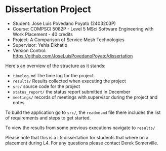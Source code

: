 # Dissertation Project

* Student: Jose Luis Povedano Poyato (2403203P)
* Course: COMPSCI 5082P - Level 5 MSci Software Engineering with Work Placement - 40 credits
* Project: A Comparison of Service Mesh Technologies 
* Supervisor: Yehia Elkhatib
* Version Control: https://github.com/JoseLuisPovedanoPoyato/dissertation

Here's an overview of the structure as it stands:

* `timelog.md` The time log for the project.
* `results/` Results collected when executing the project
* `src/` source code for the project
* `status_report/` the status report submitted in December
* `meetings/` records of meetings with supervisor during the project and notes.

To build the application go to `src/`, the `readme.md` file there includes the list of requirements and steps to get started.

To view the results from some previous executions navigate to `results/`

Please note that this is a L5 dissertation for students that where on a placement during L4. For any questions please contact Derek Somerville.